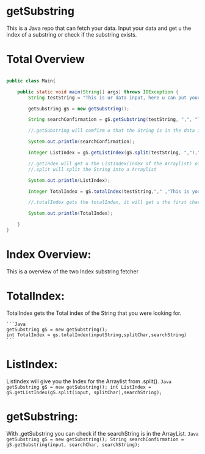 # getSubstring
This is a Java repo that can fetch your data. Input your data and get u the index of a substring or check if the substring 
exists. 

# Total Overview
```Java

public class Main{

    public static void main(String[] args) throws IOException {
        String testString = "This is ur data input, here u can put your data in";

        getSubstring gS = new getSubstring();

        String searchConfirmation = gS.getSubstring(testString, ",", "This is your data input");

        //.getSubstring will comfirm u that the String is in the data input

        System.out.println(searchConfirmation);

        Integer ListIndex = gS.getListIndex(gS.split(testString, ","),"This is your data input");

        //.getIndex will get u the ListIndex(Index of the Arraylist) of the data
        //.split will split the String into a Arraylist

        System.out.println(ListIndex);

        Integer TotalIndex = gS.totalIndex(testString,"," ,"This is your data input");

        //.totalIndex gets the totalIndex, it will get u the first char of the the search

        System.out.println(TotalIndex);

    }
}
```
# Index Overview:
This is a overview of the two Index substring fetcher

# TotalIndex:
 TotalIndex gets the Total index of the String that you were looking for.

    ```Java
    getSubstring gS = new getSubstring();
    int TotalIndex = gs.totalIndex(inputString,splitChar,searchString)
    ```
 # ListIndex:
  ListIndex will give you the Index for the Arraylist from .split(). 
    ```Java
    getSubstring gS = new getSubstring();
    int ListIndex = gS.getListIndex(gS.split(input, splitChar),searchString);
    ```
  # getSubstring:
  With .getSubstring you can check if the searchString is in the ArrayList.
    ```Java
     getSubstring gS = new getSubstring();
     String searchConfirmation = gS.getSubstring(input, searchChar, searchString);
    ```
  
  
  

